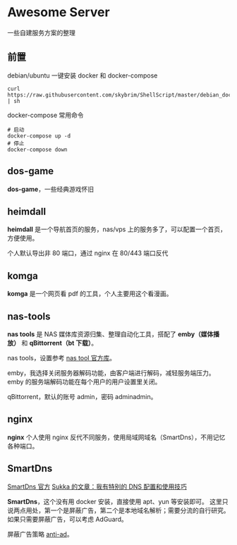 # Awesome Server

一些自建服务方案的整理

## 前置

debian/ubuntu 一键安装 docker 和 docker-compose

```shell
curl https://raw.githubusercontent.com/skybrim/ShellScript/master/debian_docker_install.sh | sh
```

docker-compose 常用命令

```
# 启动
docker-compose up -d
# 停止
docker-compose down
```

## dos-game

**dos-game**，一些经典游戏怀旧

## heimdall

**heimdall** 是一个导航首页的服务，nas/vps 上的服务多了，可以配置一个首页，方便使用。

个人默认导出非 80 端口，通过 nginx 在 80/443 端口反代

## komga

**komga** 是一个网页看 pdf 的工具，个人主要用这个看漫画。

## nas-tools

**nas tools** 是 NAS 媒体库资源归集、整理自动化工具，搭配了 **emby（媒体播放）** 和 **qBittorrent（bt 下载）**。

nas tools，设置参考 [nas tool 官方库](https://github.com/jxxghp/nas-tools/wiki)。

emby，我选择关闭服务器解码功能，由客户端进行解码，减轻服务端压力。emby 的服务端解码功能在每个用户的用户设置里关闭。

qBittorrent，默认的账号 admin，密码 adminadmin。

## nginx

**nginx** 个人使用 nginx 反代不同服务，使用局域网域名（SmartDns），不用记忆各种端口。

## SmartDns

[SmartDns 官方](https://github.com/pymumu/smartdns)
[Sukka 的文章：我有特别的 DNS 配置和使用技巧](https://blog.skk.moe/post/i-have-my-unique-dns-setup/)

**SmartDns**，这个没有用 docker 安装，直接使用 apt、yun 等安装即可。
这里只说两点用处，第一个是屏蔽广告，第二个是本地域名解析；需要分流的自行研究。
如果只需要屏蔽广告，可以考虑 AdGuard。

屏蔽广告策略 [anti-ad](https://anti-ad.net/anti-ad-for-smartdns.conf)。
